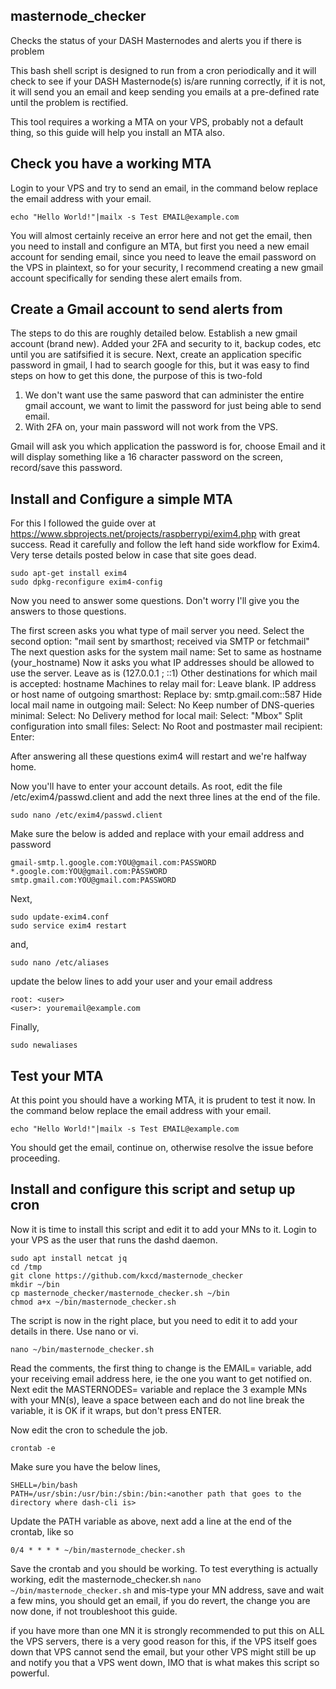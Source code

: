 ## masternode_checker
Checks the status of your DASH Masternodes and alerts you if there is problem


This bash shell script is designed to run from a cron periodically and it will check to see if your DASH Masternode(s) is/are running correctly, if it is not, it will send you an email and keep sending you emails at a pre-defined rate until the problem is rectified.

This tool requires a working a MTA on your VPS, probably not a default thing, so this guide will help you install an MTA also.

## Check you have a working MTA

Login to your VPS and try to send an email, in the command below replace the email address with your email.

    echo "Hello World!"|mailx -s Test EMAIL@example.com

You will almost certainly receive an error here and not get the email, then you need to install and configure an MTA, but first you need a new email account for sending email, since you need to leave the email password on the VPS in plaintext, so for your security, I recommend creating a new gmail account specifically for sending these alert emails from.

## Create a Gmail account to send alerts from

The steps to do this are roughly detailed below.  Establish a new gmail account (brand new). Added your 2FA and security to it, backup codes, etc until you are satifsified it is secure.  Next, create an application specific password in gmail, I had to search google for this, but it was easy to find steps on how to get this done, the purpose of this is two-fold
1) We don't want use the same pasword that can administer the entire gmail account, we want to limit the password for just being able to send email.
2) With 2FA on, your main password will not work from the VPS.

Gmail will ask you which application the password is for, choose Email and it will display something like a 16 character password on the screen, record/save this password.

## Install and Configure a simple MTA

For this I followed the guide over at https://www.sbprojects.net/projects/raspberrypi/exim4.php with great success.  Read it carefully and follow the left hand side workflow for Exim4.  Very terse details posted below in case that site goes dead.


    sudo apt-get install exim4
    sudo dpkg-reconfigure exim4-config
 Now you need to answer some questions. Don't worry I'll give you the answers to those questions.

   The first screen asks you what type of mail server you need. Select the second option: "mail sent by smarthost; received via SMTP or fetchmail"
    The next question asks for the system mail name: Set to same as hostname (your_hostname)
    Now it asks you what IP addresses should be allowed to use the server. Leave as is (127.0.0.1 ; ::1)
    Other destinations for which mail is accepted: hostname
    Machines to relay mail for: Leave blank.
    IP address or host name of outgoing smarthost: Replace by: smtp.gmail.com::587
    Hide local mail name in outgoing mail: Select: No
    Keep number of DNS-queries minimal: Select: No
    Delivery method for local mail: Select: "Mbox"
    Split configuration into small files: Select: No
    Root and postmaster mail recipient: Enter: <your user>

After answering all these questions exim4 will restart and we're halfway home.

Now you'll have to enter your account details. As root, edit the file /etc/exim4/passwd.client and add the next three lines at the end of the file. 

    sudo nano /etc/exim4/passwd.client
Make sure the below is added and replace with your email address and password

    gmail-smtp.l.google.com:YOU@gmail.com:PASSWORD
    *.google.com:YOU@gmail.com:PASSWORD
    smtp.gmail.com:YOU@gmail.com:PASSWORD

Next,

    sudo update-exim4.conf
    sudo service exim4 restart


and,


    sudo nano /etc/aliases

update the below lines to add your user and your email address

    root: <user>
    <user>: youremail@example.com

Finally,

    sudo newaliases

## Test your MTA

At this point you should have a working MTA, it is prudent to test it now.  In the command below replace the email address with your email.

    echo "Hello World!"|mailx -s Test EMAIL@example.com

You should get the email, continue on, otherwise resolve the issue before proceeding.


## Install and configure this script and setup up cron

Now it is time to install this script and edit it to add your MNs to it.  Login to your VPS as the user that runs the dashd daemon.

    sudo apt install netcat jq
    cd /tmp
    git clone https://github.com/kxcd/masternode_checker
    mkdir ~/bin
    cp masternode_checker/masternode_checker.sh ~/bin
    chmod a+x ~/bin/masternode_checker.sh

The script is now in the right place, but you need to edit it to add your details in there.  Use nano or vi.

    nano ~/bin/masternode_checker.sh

Read the comments, the first thing to change is the EMAIL= variable, add your receiving email address here, ie the one you want to get notified on.  Next edit the MASTERNODES= variable and replace the 3 example MNs with your MN(s), leave a space between each and do not line break the variable, it is OK if it wraps, but don't press ENTER.

Now edit the cron to schedule the job.

    crontab -e

Make sure you have the below lines,

    SHELL=/bin/bash
    PATH=/usr/sbin:/usr/bin:/sbin:/bin:<another path that goes to the directory where dash-cli is>

Update the PATH variable as above, next add a line at the end of the crontab, like so

    0/4 * * * * ~/bin/masternode_checker.sh

Save the crontab and you should be working.  To test everything is actually working, edit the masternode_checker.sh `nano ~/bin/masternode_checker.sh` and mis-type your MN address, save and wait a few mins, you should get an email, if you do revert, the change you are now done, if not troubleshoot this guide.

if you have more than one MN it is strongly recommended to put this on ALL the VPS servers, there is a very good reason for this, if the VPS itself goes down that VPS cannot send the email, but your other VPS might still be up and notify you that a VPS went down, IMO that is what makes this script so powerful.
